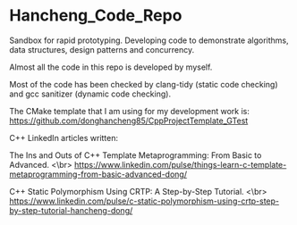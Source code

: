 # Hancheng_Code_Repo
Sandbox for rapid prototyping. Developing code to demonstrate algorithms, data structures, design patterns and concurrency.

Almost all the code in this repo is developed by myself.

Most of the code has been checked by clang-tidy (static code checking) and gcc sanitizer (dynamic code checking). 

The CMake template that I am using for my development work is: https://github.com/donghancheng85/CppProjectTemplate_GTest

C++ LinkedIn articles written:

The Ins and Outs of C++ Template Metaprogramming: From Basic to Advanced. <\br>
https://www.linkedin.com/pulse/things-learn-c-template-metaprogramming-from-basic-advanced-dong/

C++ Static Polymorphism Using CRTP: A Step-by-Step Tutorial. <\br>
https://www.linkedin.com/pulse/c-static-polymorphism-using-crtp-step-by-step-tutorial-hancheng-dong/


 
